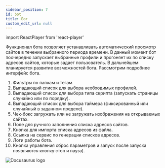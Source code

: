 ```yaml
---
sidebar_position: 7
id: bot
title: Бот
custom_edit_url: null
---
```

import ReactPlayer from 'react-player'

Функционал бота позволяет устанавливать автоматический просмотр сайтов в течении выбранного периода времени. В данный момент бот поочередно запускает выбранные профили и прогоняет их по списку адресов сайтов, которые задает пользователь. В дальнейшем планируется развитие возможностей бота.
Рассмотрим подробнее интерфейс бота.
1. Фильтры по папкам и тегам.
2. Выпадающий список для выбора необходимых профилей.
3. Выпадающий список для выбора типа скрипта (запускать страницы случайно или по порядку).
4. Выпадающий список для выбора таймера (фиксированный или случайный в заданном пределе).
5. Чек-бокс загружать или не загружать изображения на открываемых сайтах.
6. Поле для ручного заполнения списка адресов сайтов.
7. Кнопка для импорта списка адресов из файла.
8. Ссылка на сервис по генерации списков адресов.
9. Логи работы бота.
10. Кнопка управления сброс параметров и запуск после запуска появляются кнопку стоп и пауза).

![Docusaurus logo](/img/3-soft/2-start-window/8-bot/rus/bot-1.png)